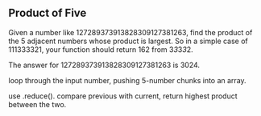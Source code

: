 ## Product of Five

Given a number like 127289373913828309127381263, find the product of the 5 adjacent numbers whose product is largest.  So in a simple case of 111333321, your function should return 162 from 3*3*3*3*2.

The answer for 127289373913828309127381263 is 3024.

loop through the input number, pushing 5-number chunks into an array.

use .reduce(). compare previous with current, return highest product between the two. 
